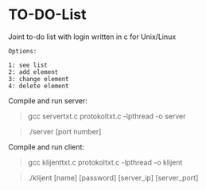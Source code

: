# TO-DO-List

Joint to-do list with login written in c for Unix/Linux
```
Options:

1: see list
2: add element
3: change element
4: delete element
```


Compile and run server:

>gcc servertxt.c protokoltxt.c -lpthread -o server

>./server [port number]

Compile and run client:

>gcc klijenttxt.c protokoltxt.c -lpthread -o klijent

>./klijent [name] [password] [server_ip] [server_port]
